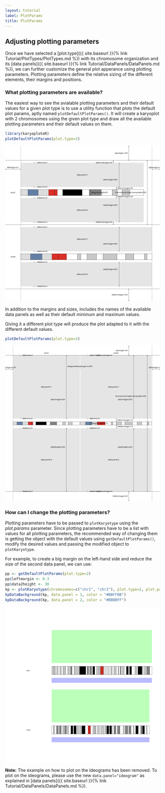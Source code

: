 ```yaml
---
layout: tutorial
label: PlotParams
title: PlotParams
---
```





## Adjusting plotting parameters

Once we have selected a 
[plot.type]({{ site.baseurl }}{% link Tutorial/PlotTypes/PlotTypes.md %})
with its chromosome organization and its 
[data panels]({{ site.baseurl }}{% link Tutorial/DataPanels/DataPanels.md %}), 
we can further customize the general plot apperance using plotting parameters.
Plotting parameters define the relative sizing of the different elements, their
margins and positions.

### What plotting parameters are available?

The easiest way to see the avialable plotting parameters and their default
values for a given plot type is to use a utility function that plots the default
plot params, aptly named `plotDefaultPlotParams()`. It will create a karyoplot
with 2 chromosomes using the given plot type and draw all the available plotting
parameters and their default values on them.


```r
library(karyoploteR)
plotDefaultPlotParams(plot.type=2)
```

![plot of chunk Figure1](images//Figure1-1.png)

In addition to the margins and sizes, includes the names of the available data
panels as well as their default minimum and maximum values. 

Giving it a different plot type will produce the plot adapted to it with
the different default values.


```r
plotDefaultPlotParams(plot.type=3)
```

![plot of chunk Figure2](images//Figure2-1.png)


### How can I change the plotting parameters?

Plotting parameters have to be passed to `plotKaryotype` using the _plot.params_
parameter. Since plotting parameters have to be a list with values for all 
plotting parameters, the recommended way of changing them is getting the
object with the default values using `getDefaultPlotParams()`, modify the
desired values and passing the modified object to `plotKaryotype`.

For example, to create a big margin on the left-hand side and reduce the size of 
the second data panel, we can use: 


```r
pp <- getDefaultPlotParams(plot.type=2)
pp$leftmargin <- 0.3
pp$data2height <- 30
kp <- plotKaryotype(chromosomes=c("chr1", "chr2"), plot.type=2, plot.params = pp)
kpDataBackground(kp, data.panel = 1, color = "#BBFFBB")
kpDataBackground(kp, data.panel = 2, color = "#BBBBFF")
```

![plot of chunk Figure3](images//Figure3-1.png)

**Note:** The example on how to plot on the ideograms has been removed. To plot
on the ideograms, please use the new `data.panel="ideogram"` as explained in 
[data panels]({{ site.baseurl }}{% link Tutorial/DataPanels/DataPanels.md %}).
